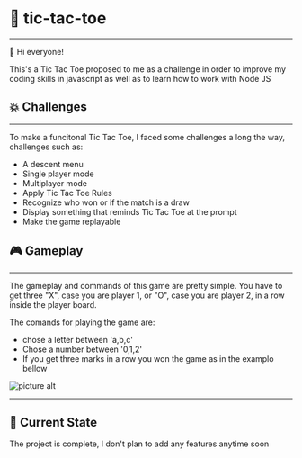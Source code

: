 # :space_invader: tic-tac-toe
  - - - -

:wave: Hi everyone!

This's a Tic Tac Toe proposed to me as a challenge in order to improve my coding skills in javascript as well as to learn how to work with Node JS



## :boom: Challenges
  - - - -
To make a funcitonal Tic Tac Toe, I faced some challenges a long the way, challenges such as:

* A descent menu
* Single player mode
* Multiplayer mode
* Apply Tic Tac Toe Rules
* Recognize who won or if the match is a draw
* Display something that reminds Tic Tac Toe at the prompt
* Make the game replayable

## :video_game: Gameplay
  - - - -

The gameplay and commands of this game are pretty simple. You have to get three "X", case you are player 1, or "O", case you are player 2, in a row inside the player board.

The comands for playing the game are: 
* chose a letter between 'a,b,c'
* Chose a number between '0,1,2'
* If you get three marks in a row you won the game as in the examplo bellow 

 ![picture alt](https://stickershop.line-scdn.net/stickershop/v1/product/4180220/LINEStorePC/main.png;compress=true)

  - - - -

## :hammer: Current State
The project is complete, I don't plan to add any features anytime soon